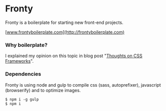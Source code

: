# Fronty
Fronty is a boilerplate for starting new front-end projects.

[www.frontyboilerplate.com](http://frontyboilerplate.com)

### Why boilerplate?
I explained my opinion on this topic in blog post "[Thoughts on CSS Frameworks](http://marketblog.envato.com/guest/thought-css-frameworks/)".

### Dependencies
Fronty is using node and gulp to compile css (sass, autoprefixer), javascript (browserify) and to optimize images.
```
$ npm i -g gulp
$ npm i
```

